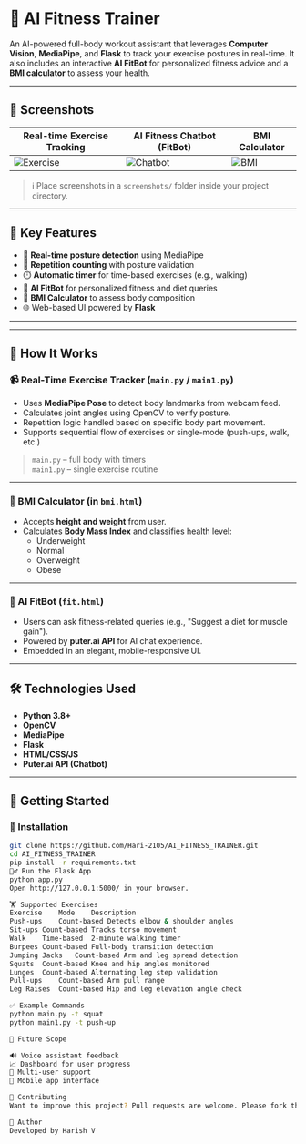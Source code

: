 # 🧠 AI Fitness Trainer

An AI-powered full-body workout assistant that leverages **Computer Vision**, **MediaPipe**, and **Flask** to track your exercise postures in real-time. It also includes an interactive **AI FitBot** for personalized fitness advice and a **BMI calculator** to assess your health.

---

## 📸 Screenshots

| Real-time Exercise Tracking | AI Fitness Chatbot (FitBot) | BMI Calculator |
|-----------------------------|-----------------------------|----------------|
| ![Exercise](screenshots/exercise_tracking.png) | ![Chatbot](screenshots/fitbot_ui.png) | ![BMI](screenshots/bmi_calculator.png) |

> ℹ️ Place screenshots in a `screenshots/` folder inside your project directory.

---

## 🧩 Key Features

- 🎯 **Real-time posture detection** using MediaPipe
- 🔁 **Repetition counting** with posture validation
- ⏱️ **Automatic timer** for time-based exercises (e.g., walking)
- 🤖 **AI FitBot** for personalized fitness and diet queries
- 🧮 **BMI Calculator** to assess body composition
- 🌐 Web-based UI powered by **Flask**

---


---

## 🧠 How It Works

### 📹 Real-Time Exercise Tracker (`main.py` / `main1.py`)
- Uses **MediaPipe Pose** to detect body landmarks from webcam feed.
- Calculates joint angles using OpenCV to verify posture.
- Repetition logic handled based on specific body part movement.
- Supports sequential flow of exercises or single-mode (push-ups, walk, etc.)

> `main.py` – full body with timers  
> `main1.py` – single exercise routine

---

### 🧮 BMI Calculator (in `bmi.html`)
- Accepts **height and weight** from user.
- Calculates **Body Mass Index** and classifies health level:
  - Underweight
  - Normal
  - Overweight
  - Obese

---

### 🤖 AI FitBot (`fit.html`)
- Users can ask fitness-related queries (e.g., "Suggest a diet for muscle gain").
- Powered by **puter.ai API** for AI chat experience.
- Embedded in an elegant, mobile-responsive UI.

---

## 🛠️ Technologies Used

- **Python 3.8+**
- **OpenCV**
- **MediaPipe**
- **Flask**
- **HTML/CSS/JS**
- **Puter.ai API (Chatbot)**

---

## 🚀 Getting Started

### 🔧 Installation

```bash
git clone https://github.com/Hari-2105/AI_FITNESS_TRAINER.git
cd AI_FITNESS_TRAINER
pip install -r requirements.txt
🏃‍♂️ Run the Flask App
python app.py
Open http://127.0.0.1:5000/ in your browser.

🏋️ Supported Exercises
Exercise	Mode	Description
Push-ups	Count-based	Detects elbow & shoulder angles
Sit-ups	Count-based	Tracks torso movement
Walk	Time-based	2-minute walking timer
Burpees	Count-based	Full-body transition detection
Jumping Jacks	Count-based	Arm and leg spread detection
Squats	Count-based	Knee and hip angles monitored
Lunges	Count-based	Alternating leg step validation
Pull-ups	Count-based	Arm pull range
Leg Raises	Count-based	Hip and leg elevation angle check

✅ Example Commands
python main.py -t squat
python main1.py -t push-up

🔮 Future Scope

🔊 Voice assistant feedback
📈 Dashboard for user progress
👥 Multi-user support
📱 Mobile app interface

🤝 Contributing
Want to improve this project? Pull requests are welcome. Please fork this repository and open a PR after making necessary changes.

🙋 Author
Developed by Harish V

